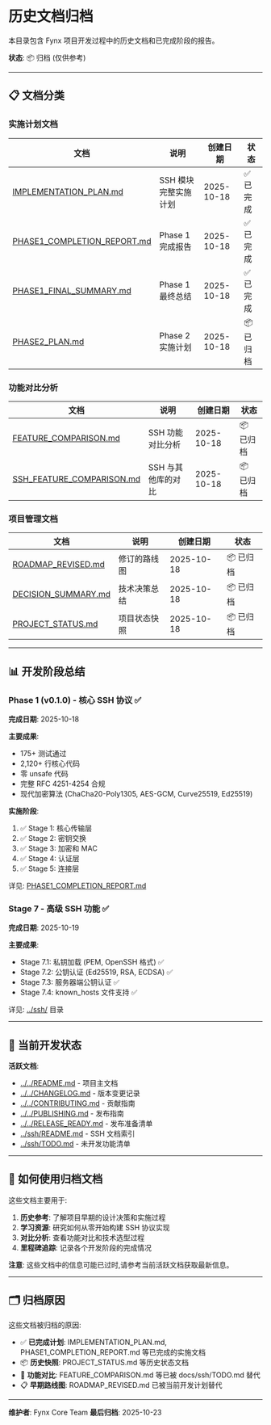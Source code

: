 # 历史文档归档

本目录包含 Fynx 项目开发过程中的历史文档和已完成阶段的报告。

**状态**: 📦 归档 (仅供参考)

---

## 📋 文档分类

### 实施计划文档

| 文档 | 说明 | 创建日期 | 状态 |
|------|------|---------|------|
| [IMPLEMENTATION_PLAN.md](IMPLEMENTATION_PLAN.md) | SSH 模块完整实施计划 | 2025-10-18 | ✅ 已完成 |
| [PHASE1_COMPLETION_REPORT.md](PHASE1_COMPLETION_REPORT.md) | Phase 1 完成报告 | 2025-10-18 | ✅ 已完成 |
| [PHASE1_FINAL_SUMMARY.md](PHASE1_FINAL_SUMMARY.md) | Phase 1 最终总结 | 2025-10-18 | ✅ 已完成 |
| [PHASE2_PLAN.md](PHASE2_PLAN.md) | Phase 2 实施计划 | 2025-10-18 | 📦 已归档 |

### 功能对比分析

| 文档 | 说明 | 创建日期 | 状态 |
|------|------|---------|------|
| [FEATURE_COMPARISON.md](FEATURE_COMPARISON.md) | SSH 功能对比分析 | 2025-10-18 | 📦 已归档 |
| [SSH_FEATURE_COMPARISON.md](SSH_FEATURE_COMPARISON.md) | SSH 与其他库的对比 | 2025-10-18 | 📦 已归档 |

### 项目管理文档

| 文档 | 说明 | 创建日期 | 状态 |
|------|------|---------|------|
| [ROADMAP_REVISED.md](ROADMAP_REVISED.md) | 修订的路线图 | 2025-10-18 | 📦 已归档 |
| [DECISION_SUMMARY.md](DECISION_SUMMARY.md) | 技术决策总结 | 2025-10-18 | 📦 已归档 |
| [PROJECT_STATUS.md](PROJECT_STATUS.md) | 项目状态快照 | 2025-10-18 | 📦 已归档 |

---

## 📊 开发阶段总结

### Phase 1 (v0.1.0) - 核心 SSH 协议 ✅

**完成日期**: 2025-10-18

**主要成果**:
- 175+ 测试通过
- 2,120+ 行核心代码
- 零 unsafe 代码
- 完整 RFC 4251-4254 合规
- 现代加密算法 (ChaCha20-Poly1305, AES-GCM, Curve25519, Ed25519)

**实施阶段**:
1. ✅ Stage 1: 核心传输层
2. ✅ Stage 2: 密钥交换
3. ✅ Stage 3: 加密和 MAC
4. ✅ Stage 4: 认证层
5. ✅ Stage 5: 连接层

详见: [PHASE1_COMPLETION_REPORT.md](PHASE1_COMPLETION_REPORT.md)

### Stage 7 - 高级 SSH 功能 ✅

**完成日期**: 2025-10-19

**主要成果**:
- Stage 7.1: 私钥加载 (PEM, OpenSSH 格式) ✅
- Stage 7.2: 公钥认证 (Ed25519, RSA, ECDSA) ✅
- Stage 7.3: 服务器端公钥认证 ✅
- Stage 7.4: known_hosts 文件支持 ✅

详见: [../ssh/](../ssh/) 目录

---

## 🔄 当前开发状态

**活跃文档**:
- [../../README.md](../../README.md) - 项目主文档
- [../../CHANGELOG.md](../../CHANGELOG.md) - 版本变更记录
- [../../CONTRIBUTING.md](../../CONTRIBUTING.md) - 贡献指南
- [../../PUBLISHING.md](../../PUBLISHING.md) - 发布指南
- [../../RELEASE_READY.md](../../RELEASE_READY.md) - 发布准备清单
- [../ssh/README.md](../ssh/README.md) - SSH 文档索引
- [../ssh/TODO.md](../ssh/TODO.md) - 未开发功能清单

---

## 📖 如何使用归档文档

这些文档主要用于:

1. **历史参考**: 了解项目早期的设计决策和实施过程
2. **学习资源**: 研究如何从零开始构建 SSH 协议实现
3. **对比分析**: 查看功能对比和技术选型过程
4. **里程碑追踪**: 记录各个开发阶段的完成情况

**注意**: 这些文档中的信息可能已过时,请参考当前活跃文档获取最新信息。

---

## 🗂️ 归档原因

这些文档被归档的原因:

- ✅ **已完成计划**: IMPLEMENTATION_PLAN.md, PHASE1_COMPLETION_REPORT.md 等已完成的实施文档
- 📦 **历史快照**: PROJECT_STATUS.md 等历史状态文档
- 🔄 **功能对比**: FEATURE_COMPARISON.md 等已被 docs/ssh/TODO.md 替代
- 📋 **早期路线图**: ROADMAP_REVISED.md 已被当前开发计划替代

---

**维护者**: Fynx Core Team
**最后归档**: 2025-10-23
